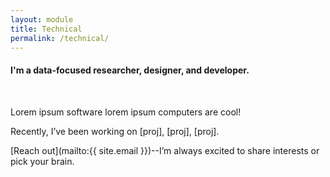 ```yaml
---
layout: module
title: Technical
permalink: /technical/
---
```

#### I'm a data-focused researcher, designer, and developer.
<br>

Lorem ipsum software lorem ipsum computers are cool!

Recently, I’ve been working on [proj], [proj], [proj].

[Reach out](mailto:{{ site.email }})--I’m always excited to share interests or pick your brain.
